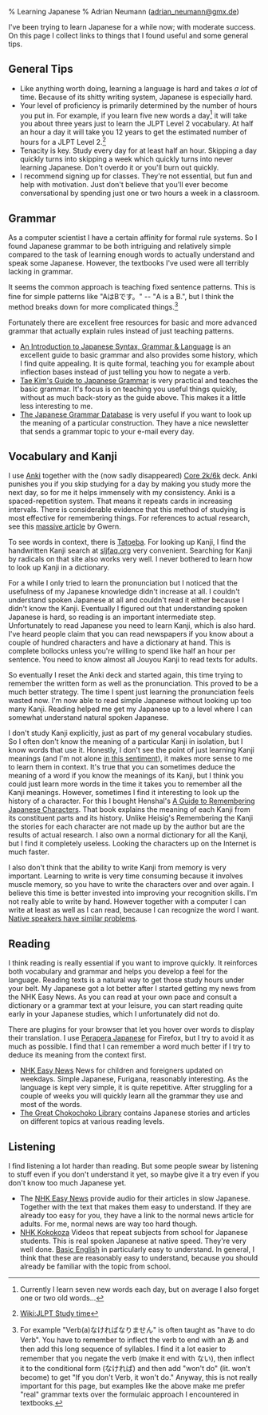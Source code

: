% Learning Japanese
% Adrian Neumann (adrian_neumann@gmx.de)

I've been trying to learn Japanese for a while now; with moderate success. On this page I collect links to things that I found useful and some general tips. 

General Tips
------------

* Like anything worth doing, learning a language is hard and takes *a lot* of time. Because of its shitty writing system, Japanese is especially hard. 
* Your level of proficiency is primarily determined by the number of hours you put in. For example, if you learn five new words a day[^1] it will take you about three years just to learn the JLPT Level 2 vocabulary. At half an hour a day it will take you 12 years to get the estimated number of hours for a JLPT Level 2.[^3]
* Tenacity is key. Study every day for at least half an hour. Skipping a day quickly turns into skipping a week which quickly turns into never learning Japanese. Don't overdo it or you'll burn out quickly.
* I recommend signing up for classes. They're not essential, but fun and help with motivation. Just don't believe that you'll ever become conversational by spending just one or two hours a week in a classroom.

Grammar
-------

As a computer scientist I have a certain affinity for formal rule systems. So I found Japanese grammar to be both intriguing and relatively simple compared to the task of learning enough words to actually understand and speak some Japanese. However, the textbooks I've used were all terribly lacking in grammar. 

It seems the common approach is teaching fixed sentence patterns. This is fine for simple patterns like "AはBです。" -- "A is a B.", but I think the method breaks down for more complicated things.[^2]

Fortunately there are excellent free resources for basic and more advanced grammar that actually explain rules instead of just teaching patterns.

* [An Introduction to Japanese Syntax, Grammar & Language](http://pomax.github.io/nrGrammar/) is an excellent guide to basic grammar and also provides some history, which I find quite appealing. It is quite formal, teaching you for example about inflection bases instead of just telling you how to negate a verb. 
* [Tae Kim's Guide to Japanese Grammar](http://www.guidetojapanese.org/learn/grammar) is very practical and teaches the basic grammar. It's focus is on teaching you useful things quickly, without as much back-story as the guide above. This makes it a little less interesting to me.
* [The Japanese Grammar Database](http://www.jgram.org/) is very useful if you want to look up the meaning of a particular construction. They have a nice newsletter that sends a grammar topic to your e-mail every day.

Vocabulary and Kanji
--------------------

I use [Anki](http://ankisrs.net/) together with the (now sadly disappeared) [Core 2k/6k](https://www.reddit.com/r/LearnJapanese/comments/300a4b/request_old_anki_core_2k6k_optimized_deck/) deck. Anki punishes you if you skip studying for a day by making you study more the next day, so for me it helps immensely with my consistency. Anki is a spaced-repetition system. That means it repeats cards in increasing intervals. There is considerable evidence that this method of studying is most effective for remembering things. For references to actual research, see this [massive article](https://www.gwern.net/Spaced%20repetition) by Gwern.

To see words in context, there is [Tatoeba](https://tatoeba.org/eng). For looking up Kanji, I find the handwritten Kanji search at [sljfaq.org](http://kanji.sljfaq.org) very convenient. Searching for Kanji by radicals on that site also works very well. I never bothered to learn how to look up Kanji in a dictionary.

For a while I only tried to learn the pronunciation but I noticed that the usefulness of my Japanese knowledge didn't increase at all. I couldn't understand spoken Japanese at all and couldn't read it either because I didn't know the Kanji. Eventually I figured out that understanding spoken Japanese is hard, so reading is an important intermediate step. Unfortunately to read Japanese you need to learn Kanji, which is also hard. I've heard people claim that you can read newspapers if you know about a couple of hundred characters and have a dictionary at hand. This is complete bollocks unless you're willing to spend like half an hour per sentence. You need to know almost all Jouyou Kanji to read texts for adults.

So eventually I reset the Anki deck and started again, this time trying to remember the written form as well as the pronunciation. This proved to be a much better strategy. The time I spent just learning the pronunciation feels wasted now. I'm now able to read simple Japanese without looking up too many Kanji. Reading helped me get my Japanese up to a level where I can somewhat understand natural spoken Japanese.

I don't study Kanji explicitly, just as part of my general vocabulary studies. So I often don't know the meaning of a particular Kanji in isolation, but I know words that use it. Honestly, I don't see the point of just learning Kanji meanings (and I'm not alone [in this sentiment](http://www.guidetojapanese.org/blog/2008/01/31/final-thoughts-on-remembering-the-kanji/)), it makes more sense to me to learn them in context. It's true that you can sometimes deduce the meaning of a word if you know the meanings of its Kanji, but I think you could just learn more words in the time it takes you to remember all the Kanji meanings. However, sometimes I find it interesting to look up the history of a character. For this I bought Henshal's [A Guide to Remembering Japanese Characters](http://www.tuttlepublishing.com/language-books/japanese/kanji-books/a-guide-to-remembering-japanese-characters). That book explains the meaning of each Kanji from its constituent parts and its history. Unlike Heisig's Remembering the Kanji the stories for each character are not made up by the author but are the results of actual research. I also own a normal dictionary for all the Kanji, but I find it completely useless. Looking the characters up on the Internet is much faster.

I also don't think that the ability to write Kanji from memory is very important. Learning to write is very time consuming because it involves muscle memory, so you have to write the characters over and over again. I believe this time is better invested into improving your recognition skills. I'm not really able to write by hand. However together with a computer I can write at least as well as I can read, because I can recognize the word I want. [Native speakers have similar problems](http://languagelog.ldc.upenn.edu/nll/?p=2473).

Reading
-------

I think reading is really essential if you want to improve quickly. It reinforces both vocabulary and grammar and helps you develop a feel for the language. Reading texts is a natural way to get those study hours under your belt. My Japanese got a lot better after I started getting my news from the NHK Easy News. As you can read at your own pace and consult a dictionary or a grammar text at your leisure, you can start reading quite early in your Japanese studies, which I unfortunately did not do.

There are plugins for your browser that let you hover over words to display their translation. I use [Perapera Japanese](https://addons.mozilla.org/en-US/firefox/addon/perapera-kun-japanese-popup-tr/) for Firefox, but I try to avoid it as much as possible. I find that I can remember a word much better if I try to deduce its meaning from the context first.

* [NHK Easy News](http://www3.nhk.or.jp/news/easy/) News for children and foreigners updated on weekdays. Simple Japanese, Furigana, reasonably interesting. As the language is kept very simple, it is quite repetitive. After struggling for a couple of weeks you will quickly learn all the grammar they use and most of the words. 
* [The Great Chokochoko Library](https://chokochoko.wordpress.com/the-great-library/) contains Japanese stories and articles on different topics at various reading levels.

Listening
---------

I find listening a lot harder than reading. But some people swear by listening to stuff even if you don't understand it yet, so maybe give it a try even if you don't know too much Japanese yet.

* The [NHK Easy News](http://www3.nhk.or.jp/news/easy/) provide audio for their articles in slow Japanese. Together with the text that makes them easy to understand. If they are already too easy for you, they have a link to the normal news article for adults. For me, normal news are way too hard though.
* [NHK Kokokoza](http://www.nhk.or.jp/kokokoza/) Videos that repeat subjects from school for Japanese students. This is real spoken Japanese at native speed. They're very well done. [Basic English](http://www.nhk.or.jp/kokokoza/tv/basiceng_sp/) in particularly easy to understand. In general, I think that these are reasonably easy to understand, because you should already be familiar with the topic from school. 

[^1]: Currently I learn seven new words each day, but on average I also forget one or two old words...
[^2]: For example "Verb(a)なければなりません" is often taught as "have to do Verb". You have to remember to inflect the verb to end with an あ and then add this long sequence of syllables. I find it a lot easier to remember that you negate the verb (make it end with ない), then inflect it to the conditional form (なければ) and then add "won't do" (lit. won't become) to get "If you don't Verb, it won't do." Anyway, this is not really important for this page, but examples like the above make me prefer "real" grammar texts over the formulaic approach I encountered in textbooks.
[^3]: [Wiki:JLPT Study time](https://en.wikipedia.org/wiki/Japanese-Language_Proficiency_Test#Estimated_Study_Time)
